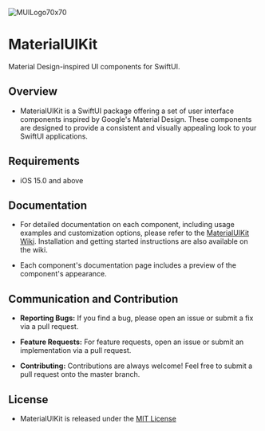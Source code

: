 ![MUILogo70x70](https://github.com/aumChauhan/MaterialUIKit/assets/83302656/cd2d537e-436b-4ca2-b5e6-0893894192e2)

# MaterialUIKit

Material Design-inspired UI components for SwiftUI.

## Overview
                                            
- MaterialUIKit is a SwiftUI package offering a set of user interface components inspired by Google's Material Design. These components are designed to provide a consistent and visually appealing look to your SwiftUI applications.

## Requirements

- iOS 15.0 and above

## Documentation

- For detailed documentation on each component, including usage examples and customization options, please refer to the [MaterialUIKit Wiki](https://github.com/aumChauhan/MaterialUIKit/wiki). Installation and getting started instructions are also available on the wiki.

- Each component's documentation page includes a preview of the component's appearance.

## Communication and Contribution

- **Reporting Bugs:** If you find a bug, please open an issue or submit a fix via a pull request.

- **Feature Requests:** For feature requests, open an issue or submit an implementation via a pull request.

- **Contributing:** Contributions are always welcome! Feel free to submit a pull request onto the master branch.

## License

- MaterialUIKit is released under the [MIT License](LICENSE)



